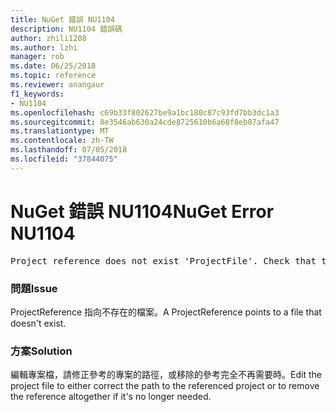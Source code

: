 ```yaml
---
title: NuGet 錯誤 NU1104
description: NU1104 錯誤碼
author: zhili1208
ms.author: lzhi
manager: rob
ms.date: 06/25/2018
ms.topic: reference
ms.reviewer: anangaur
f1_keywords:
- NU1104
ms.openlocfilehash: c69b33f802627be9a1bc180c87c93fd7bb3dc1a3
ms.sourcegitcommit: 8e3546ab630a24cde8725610b6a68f8eb87afa47
ms.translationtype: MT
ms.contentlocale: zh-TW
ms.lasthandoff: 07/05/2018
ms.locfileid: "37844075"
---
```

# <a name="nuget-error-nu1104"></a><span data-ttu-id="730d2-103">NuGet 錯誤 NU1104</span><span class="sxs-lookup"><span data-stu-id="730d2-103">NuGet Error NU1104</span></span>

<pre>Project reference does not exist 'ProjectFile'. Check that the project reference is valid and that the project file exists.</pre>

### <a name="issue"></a><span data-ttu-id="730d2-104">問題</span><span class="sxs-lookup"><span data-stu-id="730d2-104">Issue</span></span>
<span data-ttu-id="730d2-105">ProjectReference 指向不存在的檔案。</span><span class="sxs-lookup"><span data-stu-id="730d2-105">A ProjectReference points to a file that doesn't exist.</span></span>

### <a name="solution"></a><span data-ttu-id="730d2-106">方案</span><span class="sxs-lookup"><span data-stu-id="730d2-106">Solution</span></span>
<span data-ttu-id="730d2-107">編輯專案檔，請修正參考的專案的路徑，或移除的參考完全不再需要時。</span><span class="sxs-lookup"><span data-stu-id="730d2-107">Edit the project file to either correct the path to the referenced project or to remove the reference altogether if it's no longer needed.</span></span>